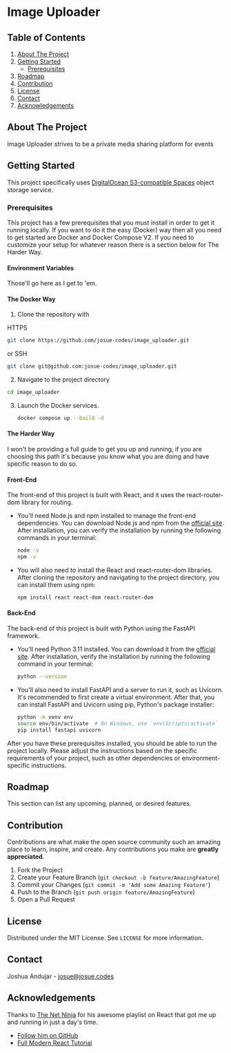 # Image Uploader

## Table of Contents

1. [About The Project](#about-the-project)
2. [Getting Started](#getting-started)
    - [Prerequisites](#prerequisites)
4. [Roadmap](#roadmap)
5. [Contribution](#contribution)
6. [License](#license)
7. [Contact](#contact)
8. [Acknowledgements](#acknowledgements)

## About The Project

Image Uploader strives to be a private media sharing platform for events

## Getting Started

This project specifically uses [DigitalOcean S3-compatible Spaces](https://docs.digitalocean.com/products/spaces/) object storage service.

### Prerequisites

This project has a few prerequisites that you must install in order to get it running locally. If you want to do it the easy (Docker) way then all you need to get started are Docker and Docker Compose V2. If you need to customize your setup for whatever reason there is a section below for The Harder Way.

#### Environment Variables

Those'll go here as I get to 'em.

#### The Docker Way

1. Clone the repository with

HTTPS
  ```bash
  git clone https://github.com/josue-codes/image_uploader.git
  ```

or SSH
   ```bash
   git clone git@github.com:josue-codes/image_uploader.git
   ```

2. Navigate to the project directory
  ```bash
  cd image_uploader
  ```

3. Launch the Docker services.
   ```bash
   docker compose up --build -d
   ```

#### The Harder Way

I won't be providing a full guide to get you up and running, if you are choosing this path it's because you know what you are doing and have specific reason to do so.

#### Front-End

The front-end of this project is built with React, and it uses the react-router-dom library for routing.

- You'll need Node.js and npm installed to manage the front-end dependencies. You can download Node.js and npm from the [official site](https://nodejs.org/). After installation, you can verify the installation by running the following commands in your terminal:
   ```bash
   node -v
   npm -v
   ```

- You will also need to install the React and react-router-dom libraries. After cloning the repository and navigating to the project directory, you can install them using npm:
   ```bash
   npm install react react-dom react-router-dom
   ```

#### Back-End

The back-end of this project is built with Python using the FastAPI framework.

- You'll need Python 3.11 installed. You can download it from the [official site](https://www.python.org/downloads/). After installation, verify the installation by running the following command in your terminal:
   ```bash
   python --version
   ```

- You'll also need to install FastAPI and a server to run it, such as Uvicorn. It's recommended to first create a virtual environment. After that, you can install FastAPI and Uvicorn using pip, Python's package installer:
   ```bash
   python -m venv env
   source env/bin/activate  # On Windows, use `env\Scripts\activate`
   pip install fastapi uvicorn
   ```

After you have these prerequisites installed, you should be able to run the project locally. 
Please adjust the instructions based on the specific requirements of your project, such as other dependencies or environment-specific instructions.

## Roadmap

This section can list any upcoming, planned, or desired features.

## Contribution

Contributions are what make the open source community such an amazing place to learn, inspire, and create. Any contributions you make are **greatly appreciated**.

1. Fork the Project
2. Create your Feature Branch (`git checkout -b feature/AmazingFeature`)
3. Commit your Changes (`git commit -m 'Add some Amazing Feature'`)
4. Push to the Branch (`git push origin feature/AmazingFeature`)
5. Open a Pull Request

## License

Distributed under the MIT License. See `LICENSE` for more information.

## Contact

Joshua Andujar - [josue@josue.codes](mailto:josue@josue.codes) 

## Acknowledgements

Thanks to [The Net Ninja](https://www.youtube.com/@NetNinja) for his awesome playlist on React that got me up and running in just a day's time.

- [Follow him on GitHub](https://github.com/iamshaunjp)
- [Full Modern React Tutorial](https://youtube.com/playlist?list=PL4cUxeGkcC9gZD-Tvwfod2gaISzfRiP9d)

